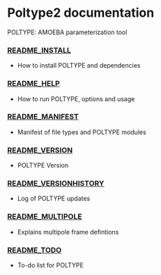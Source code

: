 # Poltype2 documentation

POLTYPE: AMOEBA parameterization tool

### [README_INSTALL](README_INSTALL.MD)
* How to install POLTYPE and dependencies
### [README_HELP](README_HELP.MD)
* How to run POLTYPE, options and usage
### [README_MANIFEST](README_MANIFEST.MD)
* Manifest of file types and POLTYPE modules
### [README_VERSION](README_VERSION.MD)
* POLTYPE Version
### [README_VERSIONHISTORY](README_VERSIONHISTORY.MD)
* Log of POLTYPE updates
### [README_MULTIPOLE](README_MULTIPOLE.MD)
* Explains multipole frame defintions
### [README_TODO](README_TODO.MD)
* To-do list for POLTYPE


